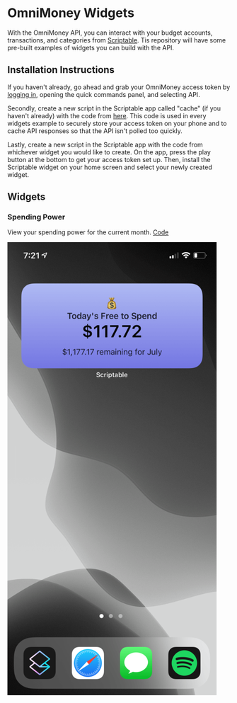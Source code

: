 # OmniMoney Widgets

With the OmniMoney API, you can interact with your budget accounts, transactions, and categories from [Scriptable](https://scriptable.app). Tis repository will have some pre-built examples of widgets you can build with the API.

## Installation Instructions ##
If you haven't already, go ahead and grab your OmniMoney access token by [logging in](https://my.omnimoney.app), opening the quick commands panel, and selecting API. 

Secondly, create a new script in the Scriptable app called "cache" (if you haven't already) with the code from [here](https://github.com/OmniMoney/Widgets/blob/main/cache.js). This code is used in every widgets example to securely store your access token on your phone and to cache API responses so that the API isn't polled too quickly. 

Lastly, create a new script in the Scriptable app with the code from whichever widget you would like to create. On the app, press the play button at the bottom to get your access token set up. Then, install the Scriptable widget on your home screen and select your newly created widget.

## Widgets ##

### Spending Power
View your spending power for the current month. 
[Code](https://github.com/OmniMoney/Widgets/blob/main/spending_power.js)

![Spending Power widget screenshot](https://github.com/OmniMoney/Widgets/blob/main/screenshots/spending%20power%20widget.png)
